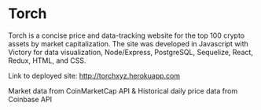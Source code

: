 # Torch

Torch is a concise price and data-tracking website for the top 100 crypto assets by market capitalization. The site was developed in Javascript with Victory for data visualization, Node/Express, PostgreSQL, Sequelize, React, Redux, HTML, and CSS.

Link to deployed site: http://torchxyz.herokuapp.com

Market data from CoinMarketCap API & Historical daily price data from Coinbase API
